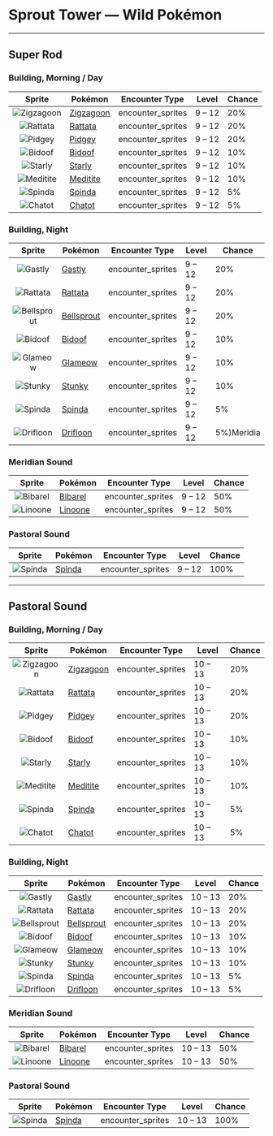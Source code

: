 # Sprout Tower — Wild Pokémon

---

## Super Rod

### Building, Morning / Day

| Sprite | Pokémon | Encounter Type | Level | Chance |
|:------:|---------|:--------------:|-------|--------|
| ![Zigzagoon](../../assets/sprites/zigzagoon/front.gif "Zigzagoon: It gets interested in everything, which is why it zigs and zags. It is good at finding items.") | [Zigzagoon](../../pokemon/zigzagoon.md) | encounter_sprites| 9 – 12 | 20% |
| ![Rattata](../../assets/sprites/rattata/front.gif "Rattata: Living wherever there is food available, it ceaselessly scavenges for edibles the entire day.") | [Rattata](../../pokemon/rattata.md) | encounter_sprites| 9 – 12 | 20% |
| ![Pidgey](../../assets/sprites/pidgey/front.gif "Pidgey: Common in grassy areas and forests, it is very docile and will chase off enemies by flapping up sand.") | [Pidgey](../../pokemon/pidgey.md) | encounter_sprites| 9 – 12 | 20% |
| ![Bidoof](../../assets/sprites/bidoof/front.gif "Bidoof: It lives in groups by the water.  It chews up boulders and trees around its nest with its incisors.") | [Bidoof](../../pokemon/bidoof.md) | encounter_sprites| 9 – 12 | 10% |
| ![Starly](../../assets/sprites/starly/front.gif "Starly: They flock around mountains and fields, chasing after bug Pokémon. Their singing is noisy and annoying.") | [Starly](../../pokemon/starly.md) | encounter_sprites| 9 – 12 | 10% |
| ![Meditite](../../assets/sprites/meditite/front.gif "Meditite: It meditates to heighten its inner energy and to float in the air. It eats one berry a day.") | [Meditite](../../pokemon/meditite.md) | encounter_sprites| 9 – 12 | 10% |
| ![Spinda](../../assets/sprites/spinda/front.gif "Spinda: The chances of two SPINDA having identical spot patterns is less than one in four billion.") | [Spinda](../../pokemon/spinda.md) | encounter_sprites| 9 – 12 | 5% |
| ![Chatot](../../assets/sprites/chatot/front.gif "Chatot: It mimics the cries of other Pokémon to trick them into thinking it’s one of them. This way they won’t attack it.") | [Chatot](../../pokemon/chatot.md) | encounter_sprites| 9 – 12 | 5% |

### Building, Night

| Sprite | Pokémon | Encounter Type | Level | Chance |
|:------:|---------|:--------------:|-------|--------|
| ![Gastly](../../assets/sprites/gastly/front.gif "Gastly: Its body is made of gas. Despite lacking substance, it can envelop an opponent of any size and cause suffocation.") | [Gastly](../../pokemon/gastly.md) | encounter_sprites| 9 – 12 | 20% |
| ![Rattata](../../assets/sprites/rattata/front.gif "Rattata: Living wherever there is food available, it ceaselessly scavenges for edibles the entire day.") | [Rattata](../../pokemon/rattata.md) | encounter_sprites| 9 – 12 | 20% |
| ![Bellsprout](../../assets/sprites/bellsprout/front.gif "Bellsprout: It plants its feet deep underground to replenish water. It can’t escape its enemy while it’s rooted.") | [Bellsprout](../../pokemon/bellsprout.md) | encounter_sprites| 9 – 12 | 20% |
| ![Bidoof](../../assets/sprites/bidoof/front.gif "Bidoof: It lives in groups by the water.  It chews up boulders and trees around its nest with its incisors.") | [Bidoof](../../pokemon/bidoof.md) | encounter_sprites| 9 – 12 | 10% |
| ![Glameow](../../assets/sprites/glameow/front.gif "Glameow: When it’s happy, GLAMEOW demonstrates beautiful movements of its tail, like a dancing ribbon.") | [Glameow](../../pokemon/glameow.md) | encounter_sprites| 9 – 12 | 10% |
| ![Stunky](../../assets/sprites/stunky/front.gif "Stunky: The foul fluid from its rear is so revolting that it can make people feel queasy up to a mile and a quarter away.") | [Stunky](../../pokemon/stunky.md) | encounter_sprites| 9 – 12 | 10% |
| ![Spinda](../../assets/sprites/spinda/front.gif "Spinda: The chances of two SPINDA having identical spot patterns is less than one in four billion.") | [Spinda](../../pokemon/spinda.md) | encounter_sprites| 9 – 12 | 5% |
| ![Drifloon](../../assets/sprites/drifloon/front.gif "Drifloon: It is whispered that any child who mistakes DRIFLOON for a balloon and holds on to it could wind up missing.") | [Drifloon](../../pokemon/drifloon.md) | encounter_sprites| 9 – 12 | 5%)Meridia |

### Meridian Sound

| Sprite | Pokémon | Encounter Type | Level | Chance |
|:------:|---------|:--------------:|-------|--------|
| ![Bibarel](../../assets/sprites/bibarel/front.gif "Bibarel: It busily makes its nest with stacks of branches and roots it has cut up with its sharp incisors.") | [Bibarel](../../pokemon/bibarel.md) | encounter_sprites| 9 – 12 | 50% |
| ![Linoone](../../assets/sprites/linoone/front.gif "Linoone: When running in a straight line, it can easily top 60 miles an hour. It has a tough time with curved roads.") | [Linoone](../../pokemon/linoone.md) | encounter_sprites| 9 – 12 | 50% |

### Pastoral Sound

| Sprite | Pokémon | Encounter Type | Level | Chance |
|:------:|---------|:--------------:|-------|--------|
| ![Spinda](../../assets/sprites/spinda/front.gif "Spinda: The chances of two SPINDA having identical spot patterns is less than one in four billion.") | [Spinda](../../pokemon/spinda.md) | encounter_sprites| 9 – 12 | 100% |

---

## Pastoral Sound

### Building, Morning / Day

| Sprite | Pokémon | Encounter Type | Level | Chance |
|:------:|---------|:--------------:|-------|--------|
| ![Zigzagoon](../../assets/sprites/zigzagoon/front.gif "Zigzagoon: It gets interested in everything, which is why it zigs and zags. It is good at finding items.") | [Zigzagoon](../../pokemon/zigzagoon.md) | encounter_sprites| 10 – 13 | 20% |
| ![Rattata](../../assets/sprites/rattata/front.gif "Rattata: Living wherever there is food available, it ceaselessly scavenges for edibles the entire day.") | [Rattata](../../pokemon/rattata.md) | encounter_sprites| 10 – 13 | 20% |
| ![Pidgey](../../assets/sprites/pidgey/front.gif "Pidgey: Common in grassy areas and forests, it is very docile and will chase off enemies by flapping up sand.") | [Pidgey](../../pokemon/pidgey.md) | encounter_sprites| 10 – 13 | 20% |
| ![Bidoof](../../assets/sprites/bidoof/front.gif "Bidoof: It lives in groups by the water.  It chews up boulders and trees around its nest with its incisors.") | [Bidoof](../../pokemon/bidoof.md) | encounter_sprites| 10 – 13 | 10% |
| ![Starly](../../assets/sprites/starly/front.gif "Starly: They flock around mountains and fields, chasing after bug Pokémon. Their singing is noisy and annoying.") | [Starly](../../pokemon/starly.md) | encounter_sprites| 10 – 13 | 10% |
| ![Meditite](../../assets/sprites/meditite/front.gif "Meditite: It meditates to heighten its inner energy and to float in the air. It eats one berry a day.") | [Meditite](../../pokemon/meditite.md) | encounter_sprites| 10 – 13 | 10% |
| ![Spinda](../../assets/sprites/spinda/front.gif "Spinda: The chances of two SPINDA having identical spot patterns is less than one in four billion.") | [Spinda](../../pokemon/spinda.md) | encounter_sprites| 10 – 13 | 5% |
| ![Chatot](../../assets/sprites/chatot/front.gif "Chatot: It mimics the cries of other Pokémon to trick them into thinking it’s one of them. This way they won’t attack it.") | [Chatot](../../pokemon/chatot.md) | encounter_sprites| 10 – 13 | 5% |

### Building, Night

| Sprite | Pokémon | Encounter Type | Level | Chance |
|:------:|---------|:--------------:|-------|--------|
| ![Gastly](../../assets/sprites/gastly/front.gif "Gastly: Its body is made of gas. Despite lacking substance, it can envelop an opponent of any size and cause suffocation.") | [Gastly](../../pokemon/gastly.md) | encounter_sprites| 10 – 13 | 20% |
| ![Rattata](../../assets/sprites/rattata/front.gif "Rattata: Living wherever there is food available, it ceaselessly scavenges for edibles the entire day.") | [Rattata](../../pokemon/rattata.md) | encounter_sprites| 10 – 13 | 20% |
| ![Bellsprout](../../assets/sprites/bellsprout/front.gif "Bellsprout: It plants its feet deep underground to replenish water. It can’t escape its enemy while it’s rooted.") | [Bellsprout](../../pokemon/bellsprout.md) | encounter_sprites| 10 – 13 | 20% |
| ![Bidoof](../../assets/sprites/bidoof/front.gif "Bidoof: It lives in groups by the water.  It chews up boulders and trees around its nest with its incisors.") | [Bidoof](../../pokemon/bidoof.md) | encounter_sprites| 10 – 13 | 10% |
| ![Glameow](../../assets/sprites/glameow/front.gif "Glameow: When it’s happy, GLAMEOW demonstrates beautiful movements of its tail, like a dancing ribbon.") | [Glameow](../../pokemon/glameow.md) | encounter_sprites| 10 – 13 | 10% |
| ![Stunky](../../assets/sprites/stunky/front.gif "Stunky: The foul fluid from its rear is so revolting that it can make people feel queasy up to a mile and a quarter away.") | [Stunky](../../pokemon/stunky.md) | encounter_sprites| 10 – 13 | 10% |
| ![Spinda](../../assets/sprites/spinda/front.gif "Spinda: The chances of two SPINDA having identical spot patterns is less than one in four billion.") | [Spinda](../../pokemon/spinda.md) | encounter_sprites| 10 – 13 | 5% |
| ![Drifloon](../../assets/sprites/drifloon/front.gif "Drifloon: It is whispered that any child who mistakes DRIFLOON for a balloon and holds on to it could wind up missing.") | [Drifloon](../../pokemon/drifloon.md) | encounter_sprites| 10 – 13 | 5% |

### Meridian Sound

| Sprite | Pokémon | Encounter Type | Level | Chance |
|:------:|---------|:--------------:|-------|--------|
| ![Bibarel](../../assets/sprites/bibarel/front.gif "Bibarel: It busily makes its nest with stacks of branches and roots it has cut up with its sharp incisors.") | [Bibarel](../../pokemon/bibarel.md) | encounter_sprites| 10 – 13 | 50% |
| ![Linoone](../../assets/sprites/linoone/front.gif "Linoone: When running in a straight line, it can easily top 60 miles an hour. It has a tough time with curved roads.") | [Linoone](../../pokemon/linoone.md) | encounter_sprites| 10 – 13 | 50% |

### Pastoral Sound

| Sprite | Pokémon | Encounter Type | Level | Chance |
|:------:|---------|:--------------:|-------|--------|
| ![Spinda](../../assets/sprites/spinda/front.gif "Spinda: The chances of two SPINDA having identical spot patterns is less than one in four billion.") | [Spinda](../../pokemon/spinda.md) | encounter_sprites| 10 – 13 | 100% |

